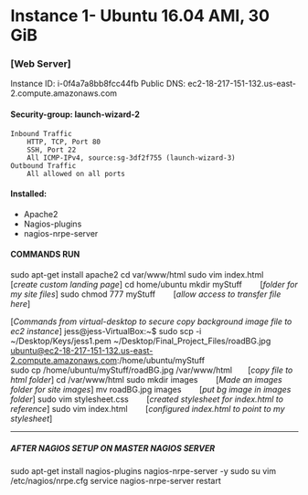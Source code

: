 # Instance 1- Ubuntu 16.04 AMI, 30 GiB
### [Web Server]

Instance ID: i-0f4a7a8bb8fcc44fb
Public DNS: ec2-18-217-151-132.us-east-2.compute.amazonaws.com

#### Security-group: launch-wizard-2
	Inbound Traffic
		HTTP, TCP, Port 80
		SSH, Port 22
		All ICMP-IPv4, source:sg-3df2f755 (launch-wizard-3)
	Outbound Traffic
		All allowed on all ports

#### Installed:
- Apache2
- Nagios-plugins
- nagios-nrpe-server


#### COMMANDS RUN
sudo apt-get install apache2
cd var/www/html
sudo vim index.html	&nbsp;&nbsp;&nbsp;&nbsp;&nbsp;&nbsp;	[*create custom landing page*] 
cd home/ubuntu
mkdir myStuff		&nbsp;&nbsp;&nbsp;&nbsp;&nbsp;&nbsp;	[*folder for my site files*]
sudo chmod 777 myStuff		&nbsp;&nbsp;&nbsp;&nbsp;&nbsp;&nbsp;	[*allow access to transfer file here*]

[*Commands from virtual-desktop to secure copy background image file to ec2 instance*]
jess@jess-VirtualBox:~$ sudo scp -i ~/Desktop/Keys/jess1.pem ~/Desktop/Final_Project_Files/roadBG.jpg ubuntu@ec2-18-217-151-132.us-east-2.compute.amazonaws.com:/home/ubuntu/myStuff	 
sudo cp /home/ubuntu/myStuff/roadBG.jpg /var/www/html	&nbsp;&nbsp;&nbsp;&nbsp;&nbsp;&nbsp;[*copy file to html folder*]
cd /var/www/html
sudo mkdir images   	&nbsp;&nbsp;&nbsp;&nbsp;&nbsp;&nbsp;	[*Made an images folder for site images*]
mv roadBG.jpg images	&nbsp;&nbsp;&nbsp;&nbsp;&nbsp;&nbsp;	[*put bg image in images folder*]
sudo vim stylesheet.css	&nbsp;&nbsp;&nbsp;&nbsp;&nbsp;&nbsp;	[*created stylesheet for index.html to reference*]
sudo vim index.html	&nbsp;&nbsp;&nbsp;&nbsp;&nbsp;&nbsp;	[*configured index.html to point to my stylesheet*]

_____________________
##### AFTER NAGIOS SETUP ON MASTER NAGIOS SERVER

sudo apt-get install nagios-plugins nagios-nrpe-server -y
sudo su
vim /etc/nagios/nrpe.cfg
service nagios-nrpe-server restart
